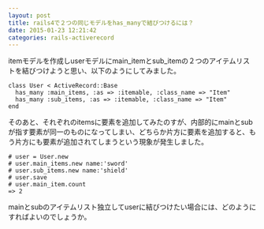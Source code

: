 ```yaml
---
layout: post
title: rails4で２つの同じモデルをhas_manyで結びつけるには？
date: 2015-01-23 12:21:42
categories: rails-activerecord
---
```

<p>itemモデルを作成しuserモデルにmain_itemとsub_itemの２つのアイテムリストを結びつけようと思い、以下のようにしてみました。</p>

<pre><code>class User &lt; ActiveRecord::Base
  has_many :main_items, :as =&gt; :itemable, :class_name =&gt; "Item"
  has_many :sub_items, :as =&gt; :itemable, :class_name =&gt; "Item"
end
</code></pre>

<p>そのあと、それぞれのitemsに要素を追加してみたのすが、内部的にmainとsubが指す要素が同一のものになってしまい、どちらか片方に要素を追加すると、もう片方にも要素が追加されてしまうという現象が発生しました。</p>

<pre><code># user = User.new
# user.main_items.new name:'sword'
# user.sub_items.new name:'shield'
# user.save
# user.main_item.count
=&gt; 2
</code></pre>

<p>mainとsubのアイテムリスト独立してuserに結びつけたい場合には、どのようにすればよいのでしょうか。</p>
